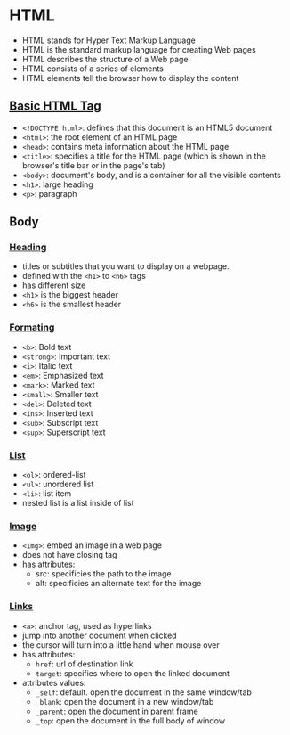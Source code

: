# HTML
- HTML stands for Hyper Text Markup Language
- HTML is the standard markup language for creating Web pages
- HTML describes the structure of a Web page
- HTML consists of a series of elements
- HTML elements tell the browser how to display the content

## [Basic HTML Tag](https://github.com/HidayatRivai2020/HTML/blob/main/index.html)
- `<!DOCTYPE html>`: defines that this document is an HTML5 document
- `<html>`: the root element of an HTML page
- `<head>`: contains meta information about the HTML page
- `<title>`: specifies a title for the HTML page (which is shown in the browser's title bar or in the page's tab)
- `<body>`: document's body, and is a container for all the visible contents
- `<h1>`: large heading
- `<p>`: paragraph

## Body
### [Heading](https://github.com/HidayatRivai2020/HTML/blob/main/heading.html)
- titles or subtitles that you want to display on a webpage.
- defined with the `<h1>` to `<h6>` tags
- has different size
- `<h1>` is the biggest header
- `<h6>` is the smallest header

### [Formating](https://github.com/HidayatRivai2020/HTML/blob/main/formatting.html)
- `<b>`: Bold text
- `<strong>`: Important text
- `<i>`: Italic text
- `<em>`: Emphasized text
- `<mark>`: Marked text
- `<small>`: Smaller text
- `<del>`: Deleted text
- `<ins>`: Inserted text
- `<sub>`: Subscript text
- `<sup>`: Superscript text

### [List](https://github.com/HidayatRivai2020/HTML/blob/main/list.html)
- `<ol>`: ordered-list
- `<ul>`: unordered list
- `<li>`: list item
- nested list is a list inside of list

### [Image](https://github.com/HidayatRivai2020/HTML/blob/main/image.html)
- `<img>`: embed an image in a web page
- does not have closing tag
- has attributes:
    - src: specificies the path to the image
    - alt: specificies an alternate text for the image

### [Links](https://github.com/HidayatRivai2020/HTML/blob/main/image.html)
- `<a>`: anchor tag, used as hyperlinks
- jump into another document when clicked
- the cursor will turn into a little hand when mouse over
- has attributes:
    - `href`: url of destination link
    - `target`: specifies where to open the linked document
- attributes values:
    - `_self`: default. open the document in the same window/tab
    - `_blank`: open the document in a new window/tab
    - `_parent`: open the document in parent frame
    - `_top`: open the document in the full body of window